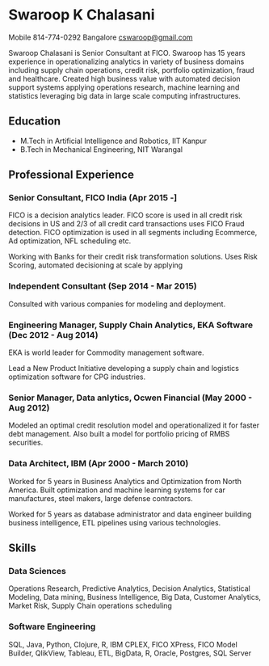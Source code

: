 # Swaroop K Chalasani

Mobile 814-774-0292
Bangalore
cswaroop@gmail.com

Swaroop Chalasani is Senior Consultant at FICO.  Swaroop has 15 years experience in operationalizing analytics in variety of business domains including supply chain operations, credit risk, portfolio optimization, fraud and healthcare.  Created high business value with automated decision support systems applying operations research, machine learning and statistics leveraging big data in large scale computing infrastructures.

## Education

* M.Tech in Artificial Intelligence and Robotics, IIT Kanpur
* B.Tech in Mechanical Engineering, NIT Warangal

## Professional Experience

### Senior Consultant, FICO India (Apr 2015 -]
FICO is a decision analytics leader. FICO score is used in all credit risk decisions in US and 2/3 of all credit card transactions uses FICO Fraud detection. FICO optimization is used in all segments including Ecommerce, Ad optimization, NFL scheduling etc.

Working with Banks for their credit risk transformation solutions. Uses Risk Scoring, automated decisioning at scale by applying 

### Independent Consultant (Sep 2014 - Mar 2015)

Consulted with various companies for modeling and deployment.

### Engineering Manager, Supply Chain Analytics, EKA Software (Dec 2012 - Aug 2014)
EKA is world leader for Commodity management software.

Lead a New Product Initiative developing a supply chain and logistics optimization software for CPG industries.

### Senior Manager, Data anlytics, Ocwen Financial (May 2000 - Aug 2012)

Modeled an optimal credit resolution model and operationalized it for faster debt management.  Also built a model for portfolio pricing of RMBS securities.


### Data Architect, IBM (Apr 2000 - March 2010)

Worked for 5 years in Business Analytics and Optimization from North America.  Built optimization and machine learning systems for car manufactures, steel makers, large defense contractors.

Worked for 5 years as database administrator and  data engineer building business intelligence, ETL pipelines using various technologies.


## Skills

### Data Sciences
Operations Research, Predictive Analytics, Decision Analytics, Statistical Modeling, Data mining, Business Intelligence, Big Data, Customer Analytics, Market Risk, Supply Chain operations scheduling

### Software Engineering
SQL, Java, Python, Clojure, R, IBM CPLEX, FICO XPress, FICO Model Builder, QlikView, Tableau, ETL, BigData, R, Oracle, Postgres, SQL Server



